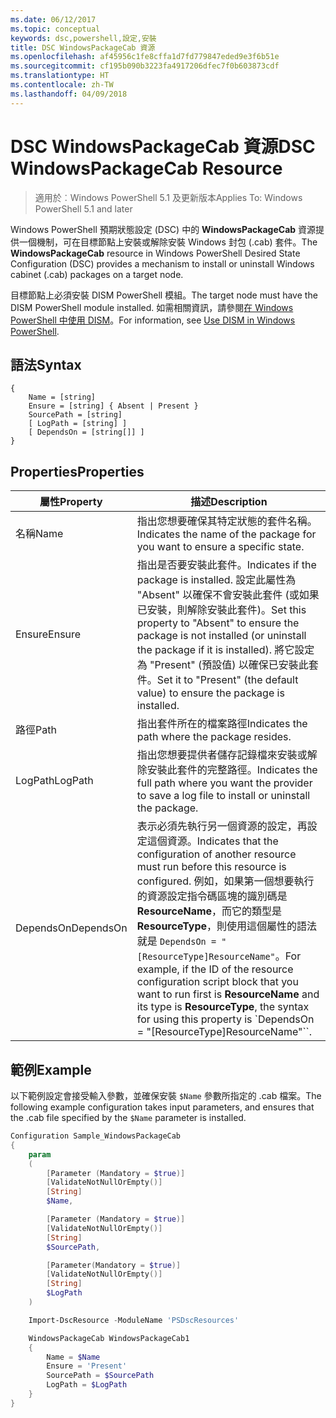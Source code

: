 ```yaml
---
ms.date: 06/12/2017
ms.topic: conceptual
keywords: dsc,powershell,設定,安裝
title: DSC WindowsPackageCab 資源
ms.openlocfilehash: af45956c1fe8cffa1d7fd779847eded9e3f6b51e
ms.sourcegitcommit: cf195b090b3223fa4917206dfec7f0b603873cdf
ms.translationtype: HT
ms.contentlocale: zh-TW
ms.lasthandoff: 04/09/2018
---
```

# <a name="dsc-windowspackagecab-resource"></a><span data-ttu-id="509de-103">DSC WindowsPackageCab 資源</span><span class="sxs-lookup"><span data-stu-id="509de-103">DSC WindowsPackageCab Resource</span></span>

> <span data-ttu-id="509de-104">適用於︰Windows PowerShell 5.1 及更新版本</span><span class="sxs-lookup"><span data-stu-id="509de-104">Applies To: Windows PowerShell 5.1 and later</span></span>

<span data-ttu-id="509de-105">Windows PowerShell 預期狀態設定 (DSC) 中的 **WindowsPackageCab** 資源提供一個機制，可在目標節點上安裝或解除安裝 Windows 封包 (.cab) 套件。</span><span class="sxs-lookup"><span data-stu-id="509de-105">The **WindowsPackageCab** resource in Windows PowerShell Desired State Configuration (DSC) provides a mechanism to install or uninstall Windows cabinet (.cab) packages on a target node.</span></span>

<span data-ttu-id="509de-106">目標節點上必須安裝 DISM PowerShell 模組。</span><span class="sxs-lookup"><span data-stu-id="509de-106">The target node must have the DISM PowerShell module installed.</span></span> <span data-ttu-id="509de-107">如需相關資訊，請參閱[在 Windows PowerShell 中使用 DISM](https://msdn.microsoft.com/en-us/windows/hardware/commercialize/manufacture/desktop/use-dism-in-windows-powershell-s14)。</span><span class="sxs-lookup"><span data-stu-id="509de-107">For information, see [Use DISM in Windows PowerShell](https://msdn.microsoft.com/en-us/windows/hardware/commercialize/manufacture/desktop/use-dism-in-windows-powershell-s14).</span></span>


## <a name="syntax"></a><span data-ttu-id="509de-108">語法</span><span class="sxs-lookup"><span data-stu-id="509de-108">Syntax</span></span>

```
{
    Name = [string]
    Ensure = [string] { Absent | Present }
    SourcePath = [string]
    [ LogPath = [string] ]
    [ DependsOn = [string[]] ]
}
```

## <a name="properties"></a><span data-ttu-id="509de-109">Properties</span><span class="sxs-lookup"><span data-stu-id="509de-109">Properties</span></span>

|  <span data-ttu-id="509de-110">屬性</span><span class="sxs-lookup"><span data-stu-id="509de-110">Property</span></span>  |  <span data-ttu-id="509de-111">描述</span><span class="sxs-lookup"><span data-stu-id="509de-111">Description</span></span>   |
|---|---|
| <span data-ttu-id="509de-112">名稱</span><span class="sxs-lookup"><span data-stu-id="509de-112">Name</span></span>| <span data-ttu-id="509de-113">指出您想要確保其特定狀態的套件名稱。</span><span class="sxs-lookup"><span data-stu-id="509de-113">Indicates the name of the package for you want to ensure a specific state.</span></span>|
| <span data-ttu-id="509de-114">Ensure</span><span class="sxs-lookup"><span data-stu-id="509de-114">Ensure</span></span>| <span data-ttu-id="509de-115">指出是否要安裝此套件。</span><span class="sxs-lookup"><span data-stu-id="509de-115">Indicates if the package is installed.</span></span> <span data-ttu-id="509de-116">設定此屬性為 "Absent" 以確保不會安裝此套件 (或如果已安裝，則解除安裝此套件)。</span><span class="sxs-lookup"><span data-stu-id="509de-116">Set this property to "Absent" to ensure the package is not installed (or uninstall the package if it is installed).</span></span> <span data-ttu-id="509de-117">將它設定為 "Present" (預設值) 以確保已安裝此套件。</span><span class="sxs-lookup"><span data-stu-id="509de-117">Set it to "Present" (the default value) to ensure the package is installed.</span></span>|
| <span data-ttu-id="509de-118">路徑</span><span class="sxs-lookup"><span data-stu-id="509de-118">Path</span></span>| <span data-ttu-id="509de-119">指出套件所在的檔案路徑</span><span class="sxs-lookup"><span data-stu-id="509de-119">Indicates the path where the package resides.</span></span>|
| <span data-ttu-id="509de-120">LogPath</span><span class="sxs-lookup"><span data-stu-id="509de-120">LogPath</span></span>| <span data-ttu-id="509de-121">指出您想要提供者儲存記錄檔來安裝或解除安裝此套件的完整路徑。</span><span class="sxs-lookup"><span data-stu-id="509de-121">Indicates the full path where you want the provider to save a log file to install or uninstall the package.</span></span>|
| <span data-ttu-id="509de-122">DependsOn</span><span class="sxs-lookup"><span data-stu-id="509de-122">DependsOn</span></span> | <span data-ttu-id="509de-123">表示必須先執行另一個資源的設定，再設定這個資源。</span><span class="sxs-lookup"><span data-stu-id="509de-123">Indicates that the configuration of another resource must run before this resource is configured.</span></span> <span data-ttu-id="509de-124">例如，如果第一個想要執行的資源設定指令碼區塊的識別碼是 **ResourceName**，而它的類型是 **ResourceType**，則使用這個屬性的語法就是 `DependsOn = "[ResourceType]ResourceName"`。</span><span class="sxs-lookup"><span data-stu-id="509de-124">For example, if the ID of the resource configuration script block that you want to run first is **ResourceName** and its type is **ResourceType**, the syntax for using this property is \`DependsOn = "[ResourceType]ResourceName"\`\`.</span></span>|

## <a name="example"></a><span data-ttu-id="509de-125">範例</span><span class="sxs-lookup"><span data-stu-id="509de-125">Example</span></span>

<span data-ttu-id="509de-126">以下範例設定會接受輸入參數，並確保安裝 `$Name` 參數所指定的 .cab 檔案。</span><span class="sxs-lookup"><span data-stu-id="509de-126">The following example configuration takes input parameters, and ensures that the .cab file specified by the `$Name` parameter is installed.</span></span>

```powershell
Configuration Sample_WindowsPackageCab
{
    param
    (
        [Parameter (Mandatory = $true)]
        [ValidateNotNullOrEmpty()]
        [String]
        $Name,

        [Parameter (Mandatory = $true)]
        [ValidateNotNullOrEmpty()]
        [String]
        $SourcePath,

        [Parameter(Mandatory = $true)]
        [ValidateNotNullOrEmpty()]
        [String]
        $LogPath
    )

    Import-DscResource -ModuleName 'PSDscResources'

    WindowsPackageCab WindowsPackageCab1
    {
        Name = $Name
        Ensure = 'Present'
        SourcePath = $SourcePath
        LogPath = $LogPath
    }
}
```